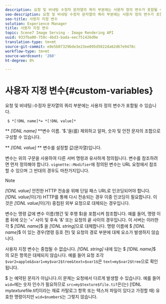 ```yaml
---
description: 요청 및 비네팅 수정자 문자열의 쿼리 부분에는 사용자 정의 변수가 포함될 수 있습니다.
seo-description: 요청 및 비네팅 수정자 문자열의 쿼리 부분에는 사용자 정의 변수가 포함될 수 있습니다.
seo-title: 사용자 지정 변수
solution: Experience Manager
title: 사용자 지정 변수
topic: Scene7 Image Serving - Image Rendering API
uuid: 933fba00-759c-4bd3-bada-eec751426d9e
translation-type: tm+mt
source-git-commit: e8e5b07329bde3e23ee095d5022da62d67e9478c
workflow-type: tm+mt
source-wordcount: '260'
ht-degree: 0%

---
```



# 사용자 지정 변수{#custom-variables}

요청 및 비네팅::수정자 문자열의 쿼리 부분에는 사용자 정의 변수가 포함될 수 있습니다.

` $ *[!DNL name]*= *[!DNL value]*`

** *[!DNL name]* **변수 이름. &#39;$.&#39;을(를) 제외하고 알파, 숫자 및 안전 문자의 조합으로 구성할 수 있습니다.

** *[!DNL value]* ** 변수를 설정할 값(문자열)입니다.

변수는 위의 구문을 사용하여 다른 서버 명령과 유사하게 정의됩니다. 변수를 참조하려면 먼저 정의해야 합니다. `vignette::Modifier`에 정의된 변수는 URL 요청에서 참조할 수 있으며 그 반대의 경우도 마찬가지입니다.

>[!NOTE]
>
>*[!DNL value]* 안전한 HTTP 전송을 위해 단일 패스 URL로 인코딩되어야 합니다. *[!DNL value]*&#x200B;이(가) HTTP를 통해 다시 전송되는 경우 이중 인코딩이 필요합니다. 이것은 *[!DNL value]*&#x200B;이(가) 중첩된 외부 요청으로 대체되는 경우입니다.

변수는 명령 값에 변수 이름(행간 및 후행 $)을 포함시켜 참조합니다. 예를 들어, 명령 이름 뒤에 오는 &#39;=&#39; 사이 및 후속 &#39;&amp;&#39; 또는 요청의 끝 사이의 경우입니다. 이 서버는 이러한 각 $ *[!DNL name]*$ 을 *[!DNL string]*&#x200B;으로 대체합니다. 명령 이름에 $ *[!DNL name]*$ 이 있는 경우(명령 등호 전) 및 요청의 경로 부분에 대체 요소가 발생하지 않습니다.

사용자 지정 변수는 중첩될 수 없습니다. *[!DNL string]* 내에 있는 $ *[!DNL name]*$ 의 모든 항목은 대체되지 않습니다. 예를 들어 요청 조각 `$var2=apple&$var1=my$var2$tree&text=$var1$`은 `text=my$var2$tree`으로 확인됩니다.

$ 는 예약된 문자가 아닙니다.이 문제는 요청에서 다르게 발생할 수 있습니다. 예를 들어 `wid=`에는 숫자 인수가 필요하므로 `src=my$texture$file.tif`은(는) [!DNL my$texture$file.tif]이라는 재료 카탈로그 항목 또는 텍스처 파일이 있다고 가정할 때) 유효한 명령이지만 `wid=$number$`는 그렇지 않습니다.
